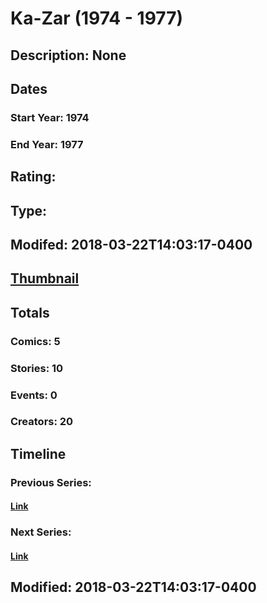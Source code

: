 # Ka-Zar (1974 - 1977)
## Description: None
## Dates
### Start Year: 1974
### End Year: 1977
## Rating: 
## Type: 
## Modifed: 2018-03-22T14:03:17-0400
## [Thumbnail](http://i.annihil.us/u/prod/marvel/i/mg/e/e0/5ab3efbca8018.jpg)
## Totals
### Comics: 5
### Stories: 10
### Events: 0
### Creators: 20
## Timeline
### Previous Series: 
#### [Link]()
### Next Series: 
#### [Link]()
## Modified: 2018-03-22T14:03:17-0400